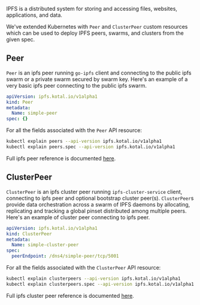 IPFS is a distributed system for storing and accessing files, websites, applications, and data.

We've extended Kubernetes with `Peer` and `ClusterPeer` custom resources which can be used to deploy IPFS peers, swarms, and clusters from the given spec.

## Peer

`Peer` is an ipfs peer running `go-ipfs` client and connecting to the public ipfs swarm or a private swarm secured by swarm key. Here's an example of a very basic ipfs peer connecting to the public ipfs swarm.

```yaml
apiVersion: ipfs.kotal.io/v1alpha1
kind: Peer
metadata:
  Name: simple-peer
spec: {}
```

For all the fields associated with the `Peer` API resource:

```bash
kubectl explain peers --api-version ipfs.kotal.io/v1alpha1
kubectl explain peers.spec --api-version ipfs.kotal.io/v1alpha1
```

Full ipfs peer reference is documented [here](../reference/ipfs.md).

## ClusterPeer

`ClusterPeer` is an ipfs cluster peer running `ipfs-cluster-service` client, connecting to ipfs peer and optional bootstrap cluster peer(s). `ClusterPeer`s provide data orchestration across a swarm of IPFS daemons by allocating, replicating and tracking a global pinset distributed among multiple peers. Here's an example of cluster peer connecting to ipfs peer.

```yaml
apiVersion: ipfs.kotal.io/v1alpha1
kind: ClusterPeer
metadata:
  Name: simple-cluster-peer
spec:
  peerEndpoint: /dns4/simple-peer/tcp/5001
```

For all the fields associated with the `ClusterPeer` API resource:

```bash
kubectl explain clusterpeers --api-version ipfs.kotal.io/v1alpha1
kubectl explain clusterpeers.spec --api-version ipfs.kotal.io/v1alpha1
```

Full ipfs cluster peer reference is documented [here](../reference/ipfs.md).
